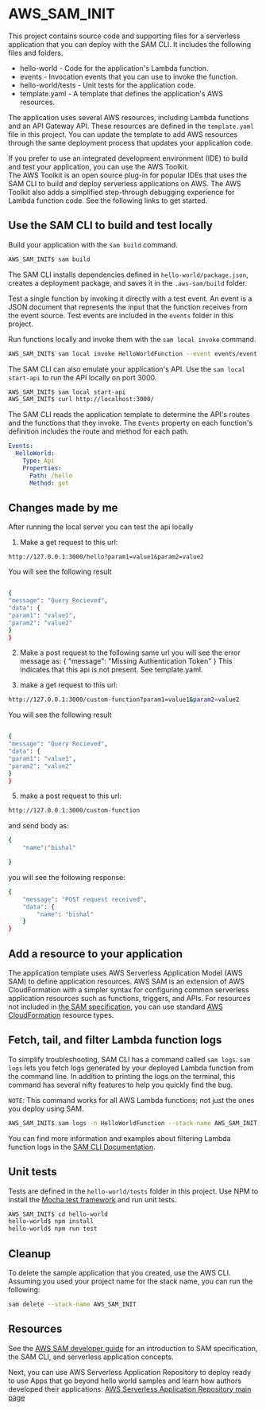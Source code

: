 # AWS_SAM_INIT

This project contains source code and supporting files for a serverless application that you can deploy with the SAM CLI. It includes the following files and folders.

- hello-world - Code for the application's Lambda function.
- events - Invocation events that you can use to invoke the function.
- hello-world/tests - Unit tests for the application code.
- template.yaml - A template that defines the application's AWS resources.

The application uses several AWS resources, including Lambda functions and an API Gateway API. These resources are defined in the `template.yaml` file in this project. You can update the template to add AWS resources through the same deployment process that updates your application code.

If you prefer to use an integrated development environment (IDE) to build and test your application, you can use the AWS Toolkit.  
The AWS Toolkit is an open source plug-in for popular IDEs that uses the SAM CLI to build and deploy serverless applications on AWS. The AWS Toolkit also adds a simplified step-through debugging experience for Lambda function code. See the following links to get started.

## Use the SAM CLI to build and test locally

Build your application with the `sam build` command.

```bash
AWS_SAM_INIT$ sam build
```

The SAM CLI installs dependencies defined in `hello-world/package.json`, creates a deployment package, and saves it in the `.aws-sam/build` folder.

Test a single function by invoking it directly with a test event. An event is a JSON document that represents the input that the function receives from the event source. Test events are included in the `events` folder in this project.

Run functions locally and invoke them with the `sam local invoke` command.

```bash
AWS_SAM_INIT$ sam local invoke HelloWorldFunction --event events/event.json
```

The SAM CLI can also emulate your application's API. Use the `sam local start-api` to run the API locally on port 3000.

```bash
AWS_SAM_INIT$ sam local start-api
AWS_SAM_INIT$ curl http://localhost:3000/
```

The SAM CLI reads the application template to determine the API's routes and the functions that they invoke. The `Events` property on each function's definition includes the route and method for each path.

```yaml
Events:
  HelloWorld:
    Type: Api
    Properties:
      Path: /hello
      Method: get
```

## Changes made by me

After running the local server you can test the api locally

1. Make a get request to this url:

```
http://127.0.0.1:3000/hello?param1=value1&param2=value2
```

You will see the following result

```bash

{
"message": "Query Recieved",
"data": {
"param1": "value1",
"param2": "value2"
}
}
```

2. Make a post request to the following same url you will see the error message as:
   {
   "message": "Missing Authentication Token"
   }
   This indicates that this api is not present. See template.yaml.

3. make a get request to this url:

```bash
http://127.0.0.1:3000/custom-function?param1=value1&param2=value2
```

You will see the following result

```bash

{
"message": "Query Recieved",
"data": {
"param1": "value1",
"param2": "value2"
}
}
```

5. make a post request to this url:

```bash
http://127.0.0.1:3000/custom-function
```

and send body as:

```bash
{
    "name":"bishal"

}
```

you will see the following response:

```bash
{
    "message": "POST request received",
    "data": {
        "name": "bishal"
    }
}
```

## Add a resource to your application

The application template uses AWS Serverless Application Model (AWS SAM) to define application resources. AWS SAM is an extension of AWS CloudFormation with a simpler syntax for configuring common serverless application resources such as functions, triggers, and APIs. For resources not included in [the SAM specification](https://github.com/awslabs/serverless-application-model/blob/master/versions/2016-10-31.md), you can use standard [AWS CloudFormation](https://docs.aws.amazon.com/AWSCloudFormation/latest/UserGuide/aws-template-resource-type-ref.html) resource types.

## Fetch, tail, and filter Lambda function logs

To simplify troubleshooting, SAM CLI has a command called `sam logs`. `sam logs` lets you fetch logs generated by your deployed Lambda function from the command line. In addition to printing the logs on the terminal, this command has several nifty features to help you quickly find the bug.

`NOTE`: This command works for all AWS Lambda functions; not just the ones you deploy using SAM.

```bash
AWS_SAM_INIT$ sam logs -n HelloWorldFunction --stack-name AWS_SAM_INIT --tail
```

You can find more information and examples about filtering Lambda function logs in the [SAM CLI Documentation](https://docs.aws.amazon.com/serverless-application-model/latest/developerguide/serverless-sam-cli-logging.html).

## Unit tests

Tests are defined in the `hello-world/tests` folder in this project. Use NPM to install the [Mocha test framework](https://mochajs.org/) and run unit tests.

```bash
AWS_SAM_INIT$ cd hello-world
hello-world$ npm install
hello-world$ npm run test
```

## Cleanup

To delete the sample application that you created, use the AWS CLI. Assuming you used your project name for the stack name, you can run the following:

```bash
sam delete --stack-name AWS_SAM_INIT
```

## Resources

See the [AWS SAM developer guide](https://docs.aws.amazon.com/serverless-application-model/latest/developerguide/what-is-sam.html) for an introduction to SAM specification, the SAM CLI, and serverless application concepts.

Next, you can use AWS Serverless Application Repository to deploy ready to use Apps that go beyond hello world samples and learn how authors developed their applications: [AWS Serverless Application Repository main page](https://aws.amazon.com/serverless/serverlessrepo/)
